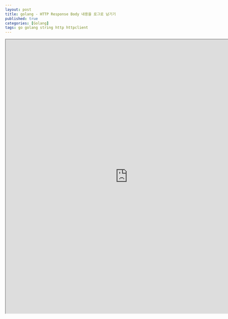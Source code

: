 ```yaml
---
layout: post
title: golang - HTTP Response Body 내용을 로그로 남기기
published: true
categories: [Golang]
tags: go golang string http httpclient
---
```

<iframe width="800" height="900" src="https://docs.google.com/document/d/e/2PACX-1vSRM7S06X5r62uQYYibNnpVCDq-s593Py5RLgVE74W-yAqWVLcZ80v5G7AyDY9vqqqIEr5bVIsTUFol/pub?embedded=true"></iframe>    
  